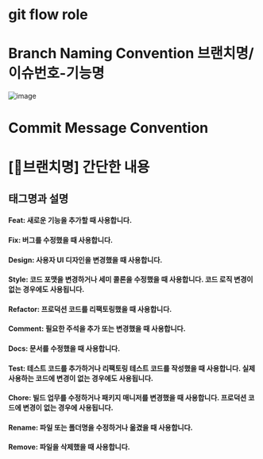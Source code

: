 
# git flow role
# Branch Naming Convention 브랜치명/이슈번호-기능명
![image](https://github.com/rework-kr/REWORK-SERVER/assets/79193811/b45ab380-f22a-49f0-b58a-f500abad1784)

# Commit Message Convention
# [브랜치명] 간단한 내용
## 태그명과 설명
####  Feat: 새로운 기능을 추가할 때 사용합니다.
#### Fix: 버그를 수정했을 때 사용합니다.
####  Design: 사용자 UI 디자인을 변경했을 때 사용합니다.
####  Style: 코드 포맷을 변경하거나 세미 콜론을 수정했을 때 사용합니다. 코드 로직 변경이 없는 경우에도 사용됩니다.
####  Refactor: 프로덕션 코드를 리팩토링했을 때 사용합니다.
####  Comment: 필요한 주석을 추가 또는 변경했을 때 사용합니다.
####  Docs: 문서를 수정했을 때 사용합니다.
####  Test: 테스트 코드를 추가하거나 리팩토링 테스트 코드를 작성했을 때 사용합니다. 실제 사용하는 코드에 변경이 없는 경우에도 사용됩니다.
####  Chore: 빌드 업무를 수정하거나 패키지 매니저를 변경했을 때 사용합니다. 프로덕션 코드에 변경이 없는 경우에 사용됩니다.
####  Rename: 파일 또는 폴더명을 수정하거나 옮겼을 때 사용합니다.
####  Remove: 파일을 삭제했을 때 사용합니다.
